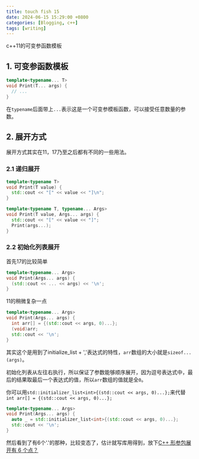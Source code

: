 ```yaml
---
title: touch fish 15
date: 2024-06-15 15:29:00 +0800
categories: [Blogging, c++]
tags: [writing]
---
```


c++11的可变参函数模板

## 1. 可变参函数模板

```cpp
template<typename... T>
void Print(T... args) {
  // ...
}
```

在`typename`后面带上`...`表示这是一个可变参模板函数，可以接受任意数量的参数。

## 2. 展开方式

展开方式其实在11，17乃至之后都有不同的一些用法。

### 2.1 递归展开

```cpp
template<typename T>
void Print(T value) {
  std::cout << "[" << value << "]\n";
}

template<typename T, typename... Args>
void Print(T value, Args... args) {
  std::cout << "[" << value << "]";
  Print(args...);
}
```

### 2.2 初始化列表展开

首先17的比较简单

```cpp
template<typename... Args>
void Print(Args... args) {
  (std::cout << ... << args) << '\n';
}
```

11的稍微复杂一点

```cpp
template<typename... Args>
void Print(Args... args) {
  int arr[] = {(std::cout << args, 0)...};
  (void)arr;
  std::cout << '\n';
}
```

其实这个是用到了initialize_list + ','表达式的特性，`arr`数组的大小就是`sizeof...(args)`。

初始化列表从左往右执行，所以保证了参数能够顺序展开，因为逗号表达式中，最后的结果取最后一个表达式的值，所以`arr`数组的值就是全`0`。

你可以用`std::initializer_list<int>{(std::cout << args, 0)...};`来代替`int arr[] = {(std::cout << args, 0)...};`

```cpp
template<typename... Args>
void Print(Args... args) {
  auto _ = std::initializer_list<int>{(std::cout << args, 0)...};
  std::cout << '\n';
}
```

然后看到了有6个'.'的那种，比较变态了，估计就写库用得到，放下[C++ 形参包展开有 6 个点？](https://zhuanlan.zhihu.com/p/700187022)
